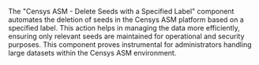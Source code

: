 The "Censys ASM - Delete Seeds with a Specified Label" component automates the deletion of seeds in the Censys ASM platform based on a specified label. This action helps in managing the data more efficiently, ensuring only relevant seeds are maintained for operational and security purposes. This component proves instrumental for administrators handling large datasets within the Censys ASM environment.
